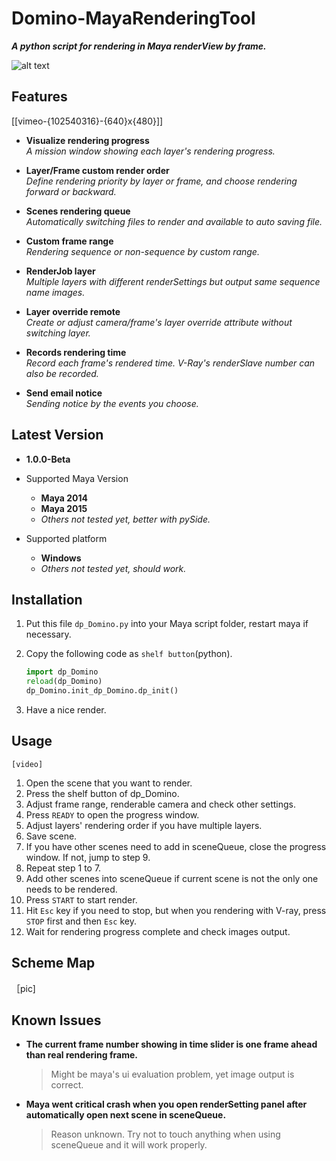 # Domino-MayaRenderingTool
***A python script for rendering in Maya renderView by frame.***  
  
![alt text](http://i.imgur.com/6hM9Tfn.png "dp_Domino")


## Features
[[vimeo-{102540316}-{640}x{480}]]

* **Visualize rendering progress**  
*A mission window showing each layer's rendering progress.*

* **Layer/Frame custom render order**  
*Define rendering priority by layer or frame, and choose rendering forward or backward.*

* **Scenes rendering queue**  
*Automatically switching files to render and available to auto saving file.*

* **Custom frame range**  
*Rendering sequence or non-sequence by custom range.*

* **RenderJob layer**  
*Multiple layers with different renderSettings but output same sequence name images.*

* **Layer override remote**  
*Create or adjust camera/frame's layer override attribute without switching layer.*

* **Records rendering time**  
*Record each frame's rendered time. V-Ray's renderSlave number can also be recorded.*

* **Send email notice**  
*Sending notice by the events you choose.*



## Latest Version
* **1.0.0-Beta**

* Supported Maya Version
  - **Maya 2014**
  - **Maya 2015**
  - *Others not tested yet, better with pySide.*

* Supported platform
  - **Windows**
  - *Others not tested yet, should work.*  



## Installation
1. Put this file `dp_Domino.py` into your Maya script folder, restart maya if necessary.
2. Copy the following code as `shelf button`(python).

   ```python
   import dp_Domino
   reload(dp_Domino)
   dp_Domino.init_dp_Domino.dp_init()
   ```
3. Have a nice render.



## Usage
    [video]
1. Open the scene that you want to render.
2. Press the shelf button of dp_Domino.
3. Adjust frame range, renderable camera and check other settings.
4. Press `READY` to open the progress window.
5. Adjust layers' rendering order if you have multiple layers.
6. Save scene.
7. If you have other scenes need to add in sceneQueue, close the progress window. If not, jump to step 9.
8. Repeat step 1 to 7.
9. Add other scenes into sceneQueue if current scene is not the only one needs to be  rendered.
10. Press `START` to start render.
11. Hit `Esc` key if you need to stop, but when you rendering with V-ray, press `STOP` first and then `Esc` key.
12. Wait for rendering progress complete and check images output.



## Scheme Map

［pic]

## Known Issues
- **The current frame number showing in time slider is one frame ahead than real rendering frame.**
  > Might be maya's ui evaluation problem, yet image output is correct.

- **Maya went critical crash when you open renderSetting panel after automatically open next scene in sceneQueue.**
  > Reason unknown. Try not to touch anything when using sceneQueue and it will work properly.
